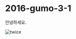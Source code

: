 # 2016-gumo-3-1

안녕하세요.

![twice](https://www.google.co.kr/search?q=sunset&espv=2&biw=1396&bih=654&tbm=isch&imgil=V3B5sCsCzPnIOM%253A%253BA8ifVQJdHlCBkM%253Bhttps%25253A%25252F%25252Fen.wikipedia.org%25252Fwiki%25252FSunset&source=iu&pf=m&fir=V3B5sCsCzPnIOM%253A%252CA8ifVQJdHlCBkM%252C_&usg=__crJfZpo9BcAot4WX913u8r9JPGQ%3D)
